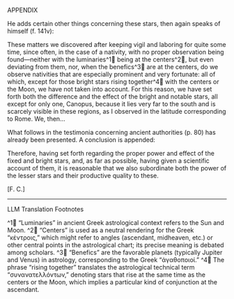 APPENDIX

He adds certain other things concerning these stars, then again speaks of himself (f. 141v):

These matters we discovered after keeping vigil and laboring for quite some time, since often, in the case of a nativity, with no proper observation being found—neither with the luminaries^1🤖 being at the centers^2🤖, but even deviating from them, nor, when the benefics^3🤖 are at the centers, do we observe nativities that are especially prominent and very fortunate: all of which, except for those bright stars rising together^4🤖 with the centers or the Moon, we have not taken into account. For this reason, we have set forth both the difference and the effect of the bright and notable stars, all except for only one, Canopus, because it lies very far to the south and is scarcely visible in these regions, as I observed in the latitude corresponding to Rome. We, then...

What follows in the testimonia concerning ancient authorities (p. 80) has already been presented. A conclusion is appended:

Therefore, having set forth regarding the proper power and effect of the fixed and bright stars, and, as far as possible, having given a scientific account of them, it is reasonable that we also subordinate both the power of the lesser stars and their productive quality to these.

[F. C.]

---

LLM Translation Footnotes

^1🤖 “Luminaries” in ancient Greek astrological context refers to the Sun and Moon.
^2🤖 “Centers” is used as a neutral rendering for the Greek “κέντροις,” which might refer to angles (ascendant, midheaven, etc.) or other central points in the astrological chart; its precise meaning is debated among scholars.
^3🤖 “Benefics” are the favorable planets (typically Jupiter and Venus) in astrology, corresponding to the Greek “ἀγαθοποιοί.”
^4🤖 The phrase “rising together” translates the astrological technical term “συνανατελλόντων,” denoting stars that rise at the same time as the centers or the Moon, which implies a particular kind of conjunction at the ascendant.